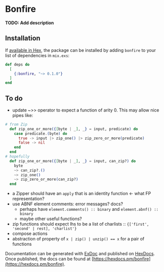 # Bonfire

**TODO: Add description**

## Installation

If [available in Hex](https://hex.pm/docs/publish), the package can be installed
by adding `bonfire` to your list of dependencies in `mix.exs`:

```elixir
def deps do
  [
    {:bonfire, "~> 0.1.0"}
  ]
end
```

## To do
- update ~>> operator to expect a function of arity 0. This may allow nice pipes like:
```elixir
# from Zip
  def zip_one_or_more({[byte | _], _} = input, predicate) do
    case predicate.(byte) do
      true -> input |> zip_one() |> zip_zero_or_more(predicate)
      false -> nil
    end
  end
# hopefully
  def zip_one_or_more({[byte | _], _} = input, can_zip?) do
    byte
    ~> can_zip?.()
    ~> zip_one()
    ~> zip_zero_or_more(can_zip?)
  end

``` 
- a Zipper should have an `apply` that is an identity function <- what FP representation? 
- use ABNF element comments: error messages? docs?
    - perhaps have `element.comments() :: binary` and `element.abnf() :: binary`
    - maybe other useful functions?   
- zip functions should expect lhs to be a list of charlists :: `{['first', 'second' | rest], 'charlist'}`
- compose actions
- abstraction of property of `x | zip() | unzip() == x` for a pair of functions

Documentation can be generated with [ExDoc](https://github.com/elixir-lang/ex_doc)
and published on [HexDocs](https://hexdocs.pm). Once published, the docs can
be found at [https://hexdocs.pm/bonfire](https://hexdocs.pm/bonfire).

